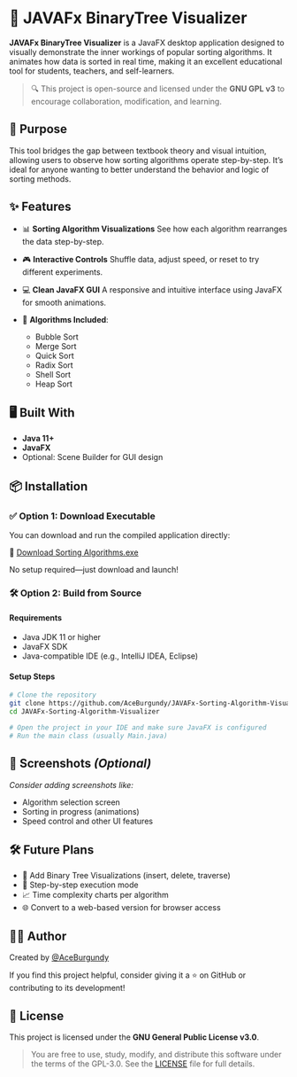 # 🌳 JAVAFx BinaryTree Visualizer

**JAVAFx BinaryTree Visualizer** is a JavaFX desktop application designed to visually demonstrate the inner workings of popular sorting algorithms. It animates how data is sorted in real time, making it an excellent educational tool for students, teachers, and self-learners.

> 🔍 This project is open-source and licensed under the **GNU GPL v3** to encourage collaboration, modification, and learning.

## 🎯 Purpose

This tool bridges the gap between textbook theory and visual intuition, allowing users to observe how sorting algorithms operate step-by-step. It’s ideal for anyone wanting to better understand the behavior and logic of sorting methods.

## ✨ Features

* 📊 **Sorting Algorithm Visualizations**
  See how each algorithm rearranges the data step-by-step.

* 🎮 **Interactive Controls**
  Shuffle data, adjust speed, or reset to try different experiments.

* 💻 **Clean JavaFX GUI**
  A responsive and intuitive interface using JavaFX for smooth animations.

* 🧪 **Algorithms Included**:

  * Bubble Sort
  * Merge Sort
  * Quick Sort
  * Radix Sort
  * Shell Sort
  * Heap Sort

## 🖥️ Built With

* **Java 11+**
* **JavaFX**
* Optional: Scene Builder for GUI design

## 📦 Installation

### ✅ Option 1: Download Executable

You can download and run the compiled application directly:

🔗 [Download Sorting Algorithms.exe](https://github.com/AceBurgundy/JAVAFx-Sorting-Algorithm-Visualizer/raw/main/Sorting%20Algorithms.exe)

No setup required—just download and launch!

### 🛠️ Option 2: Build from Source

#### Requirements

* Java JDK 11 or higher
* JavaFX SDK
* Java-compatible IDE (e.g., IntelliJ IDEA, Eclipse)

#### Setup Steps

```bash
# Clone the repository
git clone https://github.com/AceBurgundy/JAVAFx-Sorting-Algorithm-Visualizer.git
cd JAVAFx-Sorting-Algorithm-Visualizer

# Open the project in your IDE and make sure JavaFX is configured
# Run the main class (usually Main.java)
```

## 📸 Screenshots *(Optional)*

*Consider adding screenshots like:*

* Algorithm selection screen
* Sorting in progress (animations)
* Speed control and other UI features

## 🛠️ Future Plans

* 🔢 Add Binary Tree Visualizations (insert, delete, traverse)
* 👣 Step-by-step execution mode
* 📈 Time complexity charts per algorithm
* 🌐 Convert to a web-based version for browser access

## 👨‍💻 Author

Created by [@AceBurgundy](https://github.com/AceBurgundy)

If you find this project helpful, consider giving it a ⭐ on GitHub or contributing to its development!

## 📄 License

This project is licensed under the **GNU General Public License v3.0**.

> You are free to use, study, modify, and distribute this software under the terms of the GPL-3.0.
> See the [LICENSE](https://github.com/AceBurgundy/JAVAFx-Sorting-Algorithm-Visualizer/blob/main/LICENSE) file for full details.
